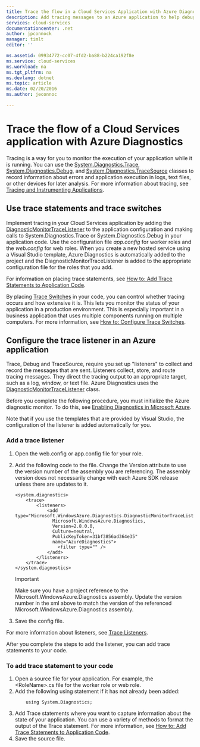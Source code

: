```yaml
---
title: Trace the flow in a Cloud Services Application with Azure Diagnostics | Microsoft Docs
description: Add tracing messages to an Azure application to help debugging, measuring performance, monitoring, traffic analysis, and more.
services: cloud-services
documentationcenter: .net
author: jpconnock
manager: timlt
editor: ''

ms.assetid: 09934772-cc07-4fd2-ba88-b224ca192f8e
ms.service: cloud-services
ms.workload: na
ms.tgt_pltfrm: na
ms.devlang: dotnet
ms.topic: article
ms.date: 02/20/2016
ms.author: jeconnoc

---
```

# Trace the flow of a Cloud Services application with Azure Diagnostics
Tracing is a way for you to monitor the execution of your application while it is running. You can use the [System.Diagnostics.Trace](/dotnet/api/system.diagnostics.trace), [System.Diagnostics.Debug](/dotnet/api/system.diagnostics.debug), and [System.Diagnostics.TraceSource](/dotnet/api/system.diagnostics.tracesource) classes to record information about errors and application execution in logs, text files, or other devices for later analysis. For more information about tracing, see [Tracing and Instrumenting Applications](/dotnet/framework/debug-trace-profile/tracing-and-instrumenting-applications).

## Use trace statements and trace switches
Implement tracing in your Cloud Services application by adding the [DiagnosticMonitorTraceListener](/previous-versions/azure/reference/ee758610(v=azure.100)) to the application configuration and making calls to System.Diagnostics.Trace or System.Diagnostics.Debug in your application code. Use the configuration file *app.config* for worker roles and the *web.config* for web roles. When you create a new hosted service using a Visual Studio template, Azure Diagnostics is automatically added to the project and the DiagnosticMonitorTraceListener is added to the appropriate configuration file for the roles that you add.

For information on placing trace statements, see [How to: Add Trace Statements to Application Code](/dotnet/framework/debug-trace-profile/how-to-add-trace-statements-to-application-code).

By placing [Trace Switches](/dotnet/framework/debug-trace-profile/trace-switches) in your code, you can control whether tracing occurs and how extensive it is. This lets you monitor the status of your application in a production environment. This is especially important in a business application that uses multiple components running on multiple computers. For more information, see [How to: Configure Trace Switches](/dotnet/framework/debug-trace-profile/how-to-create-initialize-and-configure-trace-switches).

## Configure the trace listener in an Azure application
Trace, Debug and TraceSource, require you set up "listeners" to collect and record the messages that are sent. Listeners collect, store, and route tracing messages. They direct the tracing output to an appropriate target, such as a log, window, or text file. Azure Diagnostics uses the [DiagnosticMonitorTraceListener](/previous-versions/azure/reference/ee758610(v=azure.100)) class.

Before you complete the following procedure, you must initialize the Azure diagnostic monitor. To do this, see [Enabling Diagnostics in Microsoft Azure](cloud-services-dotnet-diagnostics.md).

Note that if you use the templates that are provided by Visual Studio, the configuration of the listener is added automatically for you.

### Add a trace listener
1. Open the web.config or app.config file for your role.
2. Add the following code to the file. Change the Version attribute to use the version number of the assembly you are referencing. The assembly version does not necessarily change with each Azure SDK release unless there are updates to it.
   
    ```
    <system.diagnostics>
        <trace>
            <listeners>
                <add type="Microsoft.WindowsAzure.Diagnostics.DiagnosticMonitorTraceListener,
                  Microsoft.WindowsAzure.Diagnostics,
                  Version=2.8.0.0,
                  Culture=neutral,
                  PublicKeyToken=31bf3856ad364e35"
                  name="AzureDiagnostics">
                    <filter type="" />
                </add>
            </listeners>
        </trace>
    </system.diagnostics>
    ```
   > [!IMPORTANT]
   > Make sure you have a project reference to the Microsoft.WindowsAzure.Diagnostics assembly. Update the version number in the xml above to match the version of the referenced Microsoft.WindowsAzure.Diagnostics assembly.
   > 
   > 
3. Save the config file.

For more information about listeners, see [Trace Listeners](/dotnet/framework/debug-trace-profile/trace-listeners).

After you complete the steps to add the listener, you can add trace statements to your code.

### To add trace statement to your code
1. Open a source file for your application. For example, the \<RoleName>.cs file for the worker role or web role.
2. Add the following using statement if it has not already been added:
    ```
        using System.Diagnostics;
    ```
3. Add Trace statements where you want to capture information about the state of your application. You can use a variety of methods to format the output of the Trace statement. For more information, see [How to: Add Trace Statements to Application Code](/dotnet/framework/debug-trace-profile/how-to-add-trace-statements-to-application-code).
4. Save the source file.

